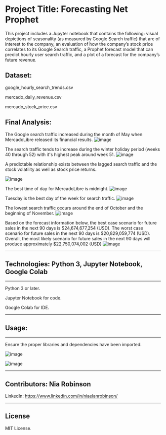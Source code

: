 # Project Title: Forecasting Net Prophet

This project includes a Jupyter notebook that contains the following: visual depictions of seasonality (as measured by Google Search traffic) that are of interest to the company, an evaluation of how the company’s stock price correlates to its Google Search traffic, a Prophet forecast model that can predict hourly user search traffic, and a plot of a forecast for the company’s future revenue.


Dataset:
---
google_hourly_search_trends.csv

mercado_daily_revenue.csv

mercado_stock_price.csv

Final Analysis:
---

The Google search traffic increased during the month of May when MercadoLibre released its financial results.
![image](https://user-images.githubusercontent.com/34729547/197365777-60493f84-e44e-48f4-82f4-0d7126891adf.png)

The search traffic tends to increase during the winter holiday period (weeks 40 through 52) with it's highest peak around week 51.
![image](https://user-images.githubusercontent.com/34729547/197365832-42b987ea-a32a-4191-8b19-fe73a8809ec2.png)

A predictable relationship exists between the lagged search traffic and the stock volatility as well as stock price returns.

![image](https://user-images.githubusercontent.com/34729547/197365914-58a4482f-6624-4b3d-8f91-e86b400295f2.png)


The best time of day for MercadoLibre is midnight.
![image](https://user-images.githubusercontent.com/34729547/197365978-1edbb05b-7dcd-4705-a8dd-2148ddac83be.png)

Tuesday is the best day of the week for search traffic.
![image](https://user-images.githubusercontent.com/34729547/197365971-c368b510-5a15-441d-9374-b2344f682acb.png)

The lowest search traffic occurs around the end of October and the beginning of November.
![image](https://user-images.githubusercontent.com/34729547/197365998-e35778c4-07b8-45d3-bcee-0d7e1463d456.png)

Based on the forecast information below, the best case scenario for future sales in the next 90 days is $24,674,677,254 (USD). The worst case scenario for future sales in the next 90 days is $20,829,059,774 (USD). Overall, the most likely scenario for future sales in the next 90 days will produce approximately $22,750,074,002 (USD)
![image](https://user-images.githubusercontent.com/34729547/197366215-39135fee-aa58-4f11-a00f-aefd78818414.png)

---

## Technologies: Python 3, Jupyter Notebook, Google Colab
---
Python 3 or later.

Jupyter Notebook for code.

Google Colab for IDE.

---

## Usage:
---

Ensure the proper libraries and dependencies have been imported.

![image](https://user-images.githubusercontent.com/34729547/197366349-a9c6b498-5db8-4eef-bbde-6a3711175eb9.png)

![image](https://user-images.githubusercontent.com/34729547/197366360-04b3a8ea-8cce-4210-ae44-5d0bf5bccbce.png)


---

## Contributors: Nia Robinson

LinkedIn: https://www.linkedin.com/in/niaelanrobinson/

---

## License

MIT License.
